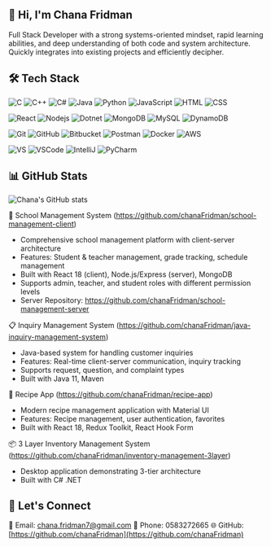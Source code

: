 ## 👋 Hi, I'm Chana Fridman

Full Stack Developer with a strong systems-oriented mindset, rapid learning abilities, and deep understanding of both code and system architecture. Quickly integrates into existing projects and efficiently decipher.

## 🛠️ Tech Stack

![C](https://skillicons.dev/icons?i=c)
![C++](https://skillicons.dev/icons?i=cpp)
![C#](https://skillicons.dev/icons?i=csharp)
![Java](https://skillicons.dev/icons?i=java)
![Python](https://skillicons.dev/icons?i=python)
![JavaScript](https://skillicons.dev/icons?i=javascript)
![HTML](https://skillicons.dev/icons?i=html)
![CSS](https://skillicons.dev/icons?i=css)

![React](https://skillicons.dev/icons?i=react)
![Nodejs](https://skillicons.dev/icons?i=nodejs)
![Dotnet](https://skillicons.dev/icons?i=dotnet)
![MongoDB](https://skillicons.dev/icons?i=mongodb)
![MySQL](https://skillicons.dev/icons?i=mysql)
![DynamoDB](https://skillicons.dev/icons?i=dynamodb)

![Git](https://skillicons.dev/icons?i=git)
![GitHub](https://skillicons.dev/icons?i=github)
![Bitbucket](https://skillicons.dev/icons?i=bitbucket)
![Postman](https://skillicons.dev/icons?i=postman)
![Docker](https://skillicons.dev/icons?i=docker)
![AWS](https://skillicons.dev/icons?i=aws)

![VS](https://skillicons.dev/icons?i=visualstudio)
![VSCode](https://skillicons.dev/icons?i=vscode)
![IntelliJ](https://skillicons.dev/icons?i=intellij)
![PyCharm](https://skillicons.dev/icons?i=pycharm)


## 📊 GitHub Stats
![Chana's GitHub stats](https://github-readme-stats.vercel.app/api?username=chanaFridman&show_icons=true&theme=radical)

🏫 School Management System (https://github.com/chanaFridman/school-management-client)
- Comprehensive school management platform with client-server architecture
- Features: Student & teacher management, grade tracking, schedule management
- Built with React 18 (client), Node.js/Express (server), MongoDB
- Supports admin, teacher, and student roles with different permission levels
- Server Repository: https://github.com/chanaFridman/school-management-server

📋 Inquiry Management System (https://github.com/chanaFridman/java-inquiry-management-system)
- Java-based system for handling customer inquiries
- Features: Real-time client-server communication, inquiry tracking
- Supports request, question, and complaint types
- Built with Java 11, Maven

🍳 Recipe App (https://github.com/chanaFridman/recipe-app)
- Modern recipe management application with Material UI
- Features: Recipe management, user authentication, favorites
- Built with React 18, Redux Toolkit, React Hook Form

📦 3 Layer Inventory Management System (https://github.com/chanaFridman/inventory-management-3layer)
- Desktop application demonstrating 3-tier architecture
- Built with C# .NET

## 🤝 Let's Connect
📧 Email: [chana.fridman7@gmail.com](mailto:chana.fridman7@gmail.com)
📱 Phone: 0583272665
🌐 GitHub: [https://github.com/chanaFridman](https://github.com/chanaFridman)


